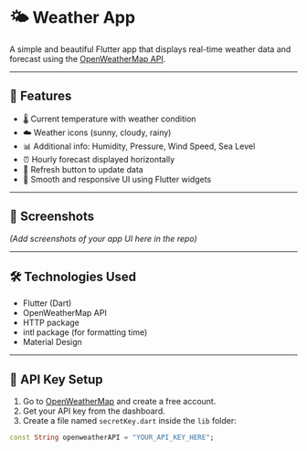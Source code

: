 # 🌤️ Weather App

A simple and beautiful Flutter app that displays real-time weather data and forecast using the [OpenWeatherMap API](https://openweathermap.org/api).

---

## 🚀 Features

- 🌡️ Current temperature with weather condition
- ☁️ Weather icons (sunny, cloudy, rainy)
- 📊 Additional info: Humidity, Pressure, Wind Speed, Sea Level
- ⏰ Hourly forecast displayed horizontally
- 🔄 Refresh button to update data
- 🎨 Smooth and responsive UI using Flutter widgets

---

## 📸 Screenshots

*(Add screenshots of your app UI here in the repo)*

---

## 🛠️ Technologies Used

- Flutter (Dart)
- OpenWeatherMap API
- HTTP package
- intl package (for formatting time)
- Material Design

---

## 🔑 API Key Setup

1. Go to [OpenWeatherMap](https://openweathermap.org/) and create a free account.
2. Get your API key from the dashboard.
3. Create a file named `secretKey.dart` inside the `lib` folder:

```dart
const String openweatherAPI = "YOUR_API_KEY_HERE";
